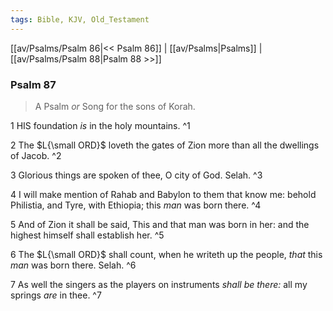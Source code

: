 ```yaml
---
tags: Bible, KJV, Old_Testament
---
```


[[av/Psalms/Psalm 86|<< Psalm 86]] | [[av/Psalms|Psalms]] | [[av/Psalms/Psalm 88|Psalm 88 >>]]

### Psalm 87

> A Psalm _or_ Song for the sons of Korah.

1 HIS foundation _is_ in the holy mountains. ^1

2 The $L{\small ORD}$ loveth the gates of Zion more than all the dwellings of Jacob. ^2

3 Glorious things are spoken of thee, O city of God. Selah. ^3

4 I will make mention of Rahab and Babylon to them that know me: behold Philistia, and Tyre, with Ethiopia; this _man_ was born there. ^4

5 And of Zion it shall be said, This and that man was born in her: and the highest himself shall establish her. ^5

6 The $L{\small ORD}$ shall count, when he writeth up the people, _that_ this _man_ was born there. Selah. ^6

7 As well the singers as the players on instruments _shall_ _be_ _there:_ all my springs _are_ in thee. ^7
